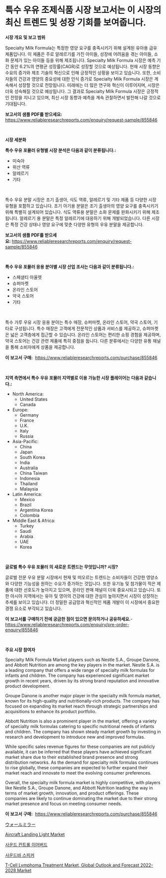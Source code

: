 <p><h1>특수 우유 조제식품 시장 보고서는 이 시장의 최신 트렌드 및 성장 기회를 보여줍니다.</h1></p><p><strong>시장 개요 및 보고 범위</strong></p>
<p><p>Specialty Milk Formula는 특정한 영양 요구를 충족시키기 위해 설계된 유아용 급유 제품입니다. 이 제품은 주로 알레르기를 가진 아이들, 성장에 어려움을 겪는 아이들, 소화 문제가 있는 아이들 등을 위해 제조됩니다. Specialty Milk Formula 시장은 예측 기간 동안 6.2%의 연평균 성장률(CAGR)로 성장할 것으로 예상됩니다. 현재 시장 동향은 수요의 증가와 제조 기술의 혁신으로 인해 긍정적인 상황을 보이고 있습니다. 또한, 소비자들의 건강과 영양의 중요성에 대한 인식 증가로 Specialty Milk Formula 시장은 계속해서 성장할 것으로 전망됩니다. 미래에는 더 많은 연구와 혁신이 이루어지며, 시장은 더욱 성숙해질 것으로 예상됩니다. 그 결과로 Specialty Milk Formula 시장은 긍정적인 전망을 지니고 있으며, 최신 시장 동향과 예측을 계속 관찰하면서 발전해 나갈 것으로 기대됩니다.</p></p>
<p><strong>보고서의 샘플 PDF를 받으세요:</strong> <a href="https://www.reliableresearchreports.com/enquiry/request-sample/855846">https://www.reliableresearchreports.com/enquiry/request-sample/855846</a></p>
<p>&nbsp;</p>
<p><strong>시장 세분화</strong></p>
<p><strong>특수 우유 포뮬러 유형별 시장 분석은 다음과 같이 분류됩니다.:</strong></p>
<p><ul><li>미숙아</li><li>위산 역류</li><li>알레르기</li><li>기타</li></ul></p>
<p>&nbsp;</p>
<p><p>특수 우유 분말 시장은 조기 출생아, 식도 역류, 알레르기 및 기타 제품 등 다양한 시장 유형을 포함하고 있습니다. 조기 아기용 분말은 조기 출생아의 영양 요구를 충족시키기 위해 특별히 설계되어 있습니다. 식도 역류용 분말은 소화 문제를 완화시키기 위해 제조됩니다. 알레르기 용 분말은 특정 알레르기에 대응하기 위해 개발되었습니다. 다른 시장은 특정 건강 상태나 영양 요구에 맞춘 다양한 유형의 우유 분말을 제공합니다.</p></p>
<p><strong>보고서의 샘플 PDF를 받으세요:</strong>&nbsp;<a href="https://www.reliableresearchreports.com/enquiry/request-sample/855846">https://www.reliableresearchreports.com/enquiry/request-sample/855846</a></p>
<p>&nbsp;</p>
<p><strong> 특수 우유 포뮬러 응용 분야별 시장 산업 조사는 다음과 같이 분류됩니다.:</strong></p>
<p><ul><li>스페셜티 아울렛</li><li>슈퍼마켓</li><li>온라인 스토어</li><li>약국 스토어</li><li>기타</li></ul></p>
<p>&nbsp;</p>
<p><p>특수 가루 우유 시장 응용 분야는 특수 매장, 슈퍼마켓, 온라인 스토어, 약국 스토어, 기타로 구성됩니다. 특수 매장은 고객에게 전문적인 상품과 서비스를 제공하고, 슈퍼마켓은 넓은 고객층에게 접근할 수 있습니다. 온라인 스토어는 편리한 쇼핑 경험을 제공하며, 약국 스토어는 건강 관련 제품에 특히 중점을 둡니다. 다른 분류에서는 다양한 유통 채널을 통해 소비자에게 상품을 제공합니다.</p></p>
<p><strong>이 보고서 구매:</strong>&nbsp; <a href="https://www.reliableresearchreports.com/purchase/855846">https://www.reliableresearchreports.com/purchase/855846</a></p>
<p>&nbsp;</p>
<p><strong>지역 측면에서 특수 우유 포뮬러 지역별로 이용 가능한 시장 플레이어는 다음과 같습니다.:</strong></p>
<p><ul>
    <li>
        North America:
        <ul>
            <li>United States</li>
            <li>Canada</li>
        </ul>
    </li>
    <li>
        Europe:
        <ul>
            <li>Germany</li>
            <li>France</li>
            <li>U.K.</li>
            <li>Italy</li>
            <li>Russia</li>
        </ul>
    </li>
    <li>
        Asia-Pacific:
        <ul>
            <li>China</li>
            <li>Japan</li>
            <li>South Korea</li>
            <li>India</li>
            <li>Australia</li>
            <li>China Taiwan</li>
            <li>Indonesia</li>
            <li>Thailand</li>
            <li>Malaysia</li>
        </ul>
    </li>
    <li>
        Latin America:
        <ul>
            <li>Mexico</li>
            <li>Brazil</li>
            <li>Argentina Korea</li>
            <li>Colombia</li>
        </ul>
    </li>
    <li>
        Middle East & Africa:
        <ul>
            <li>Turkey</li>
            <li>Saudi</li>
            <li>Arabia</li>
            <li>UAE</li>
            <li>Korea</li>
        </ul>
    </li>
    </ul></p>
<p>&nbsp;</p>
<p><strong>글로벌 특수 우유 포뮬러 의 새로운 트렌드는 무엇입니까? 시장?</strong></p>
<p><p>글로벌 전문 우유 분말 시장에서 현재 및 떠오르는 트렌드는 소비자들이 건강한 영양소와 다양한 기능성을 원하는 수요가 증가하는 것입니다. 또한 유기농 및 첨가물이 적은 제품에 대한 선호도가 높아지고 있으며, 온라인 판매 채널이 더욱 중요시되고 있습니다. 또한 아시아 지역에서는 유아 및 영아의 건강에 대한 관심이 높아지면서 시장이 성장하는 추세를 보이고 있습니다. 더 정밀한 공급망과 혁신적인 제품 개발이 이 시장에서 중요한 경쟁 요소로 부각되고 있습니다.</p></p>
<p><strong>이 보고서를 구매하기 전에 궁금한 점이 있으면 문의하거나 공유하세요.</strong>- <a href="https://www.reliableresearchreports.com/enquiry/pre-order-enquiry/855846">https://www.reliableresearchreports.com/enquiry/pre-order-enquiry/855846</a></p>
<p>&nbsp;</p>
<p><strong>주요 시장 참여자</strong></p>
<p><p>Specialty Milk Formula Market players such as Nestle S.A., Groupe Danone, and Abbott Nutrition are among the key players in the market. Nestle S.A. is a leading company that offers a wide range of specialty milk formulas for infants and children. The company has experienced significant market growth in recent years, driven by its strong brand reputation and innovative product development.</p><p>Groupe Danone is another major player in the specialty milk formula market, known for its high-quality and nutritionally-rich products. The company has focused on expanding its market reach through strategic partnerships and acquisitions to enhance its product portfolio.</p><p>Abbott Nutrition is also a prominent player in the market, offering a variety of specialty milk formulas catering to specific nutritional needs of infants and children. The company has shown steady market growth by investing in research and development to introduce new and improved formulas.</p><p>While specific sales revenue figures for these companies are not publicly available, it can be inferred that these players have achieved significant market share due to their established brand presence and strong distribution networks. As the demand for specialty milk formulas continues to rise globally, these companies are expected to further expand their market reach and innovate to meet the evolving consumer preferences.</p><p>Overall, the specialty milk formula market is highly competitive, with players like Nestle S.A., Groupe Danone, and Abbott Nutrition leading the way in terms of market growth, innovation, and product offerings. These companies are likely to continue dominating the market due to their strong market presence and focus on meeting consumer needs.</p></p>
<p><strong>이 보고서 구매:</strong>&nbsp;&nbsp;<a href="https://www.reliableresearchreports.com/purchase/855846">https://www.reliableresearchreports.com/purchase/855846</a></p>
<p><p><a href="https://github.com/zekaoe592392/Market-Research-Report-List-1/blob/main/8602557187721.md">ウォールミラー</a></p><p><a href="https://github.com/Krish2023na/Market-Research-Report-List-3/blob/main/aircraft-landing-light-market.md">Aircraft Landing Light Market</a></p><p><a href="https://github.com/vs10l4sfg5c/Market-Research-Report-List-1/blob/main/4377848187657.md">사운드 컨트롤 이어버드</a></p><p><a href="https://github.com/crfsywufhm81415/Market-Research-Report-List-1/blob/main/2352827187656.md">사운드바 스피커</a></p><p><a href="https://view.publitas.com/reportprime-1/t-cell-lymphoma-treatment-market-global-outlook-and-forecast-2022-2028-market-research-report-unlocks-analysis-on-the-market-financial-status-market-size-and-market-revenue-upto-2030/">T-Cell Lymphoma Treatment Market, Global Outlook and Forecast 2022-2028 Market</a></p></p>
